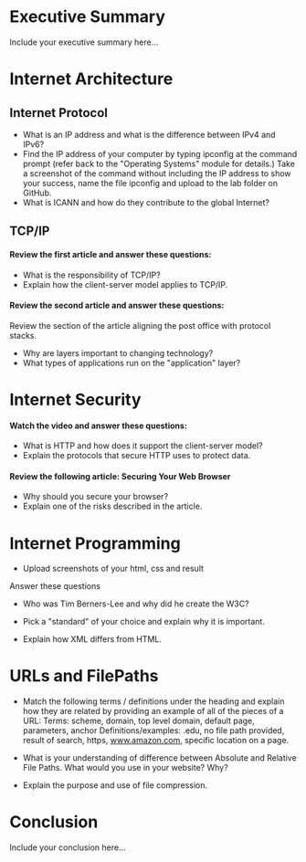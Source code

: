 
# Executive Summary
Include your executive summary here...

# Internet Architecture

## Internet Protocol
* What is an IP address and what is the difference between IPv4 and IPv6? 
* Find the IP address of your computer by typing ipconfig at the command prompt (refer back to the "Operating Systems" module for details.) 
  Take a screenshot of the command without including the IP address to show your success, name the file ipconfig and upload to the lab folder on GitHub. 
* What is ICANN and how do they contribute to the global Internet? 

## TCP/IP

#### Review the first article and answer these questions:
* What is the responsibility of TCP/IP? 
* Explain how the client-server model applies to TCP/IP. 

#### Review the second article and answer these questions:
Review the section of the article aligning the post office with protocol stacks.  
* Why are layers important to changing technology? 
* What types of applications run on the "application" layer?

# Internet Security
#### Watch the video and answer these questions:
* What is HTTP and how does it support the client-server model? 
* Explain the protocols that secure HTTP uses to protect data.  

#### Review the following article: Securing Your Web Browser 
* Why should you secure your browser? 
* Explain one of the risks described in the article. 
 
# Internet Programming

* Upload screenshots of your html, css and result

Answer these questions
* Who was Tim Berners-Lee and why did he create the W3C? 

* Pick a "standard" of your choice and explain why it is important. 

* Explain how XML differs from HTML. 

# URLs and FilePaths
* Match the following terms / definitions under the heading and explain how they are related by providing an example of all of the pieces of a URL: 
Terms: scheme, domain, top level domain, default page, parameters, anchor 
Definitions/examples: .edu, no file path provided, result of search, https, www.amazon.com, specific location on a page. 

* What is your understanding of difference between Absolute and Relative File Paths. What would you use in your website? Why?

* Explain the purpose and use of file compression.

# Conclusion
Include your conclusion here...
